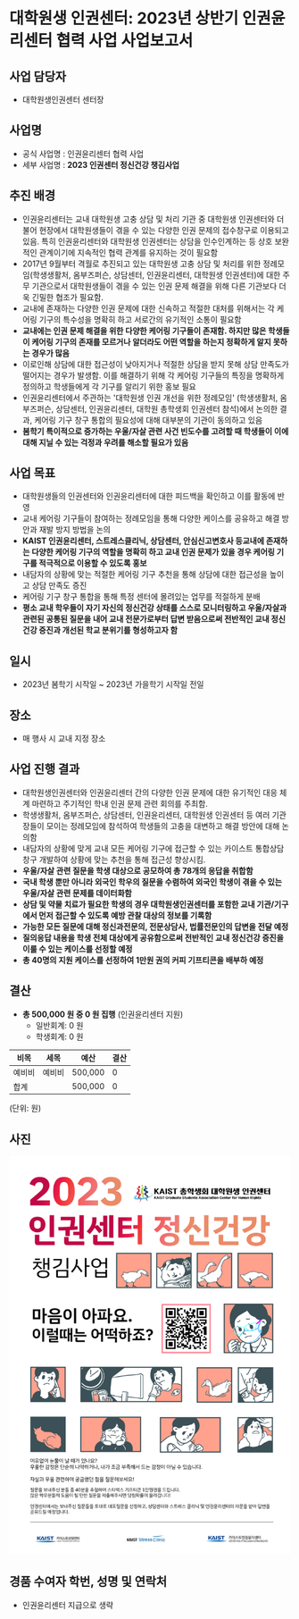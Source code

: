대학원생 인권센터: 2023년 상반기 인권윤리센터 협력 사업 사업보고서
===

## 사업 담당자
- 대학원생인권센터 센터장 

## 사업명
- 공식 사업명 : 인권윤리센터 협력 사업
- 세부 사업명 : **2023 인권센터 정신건강 챙김사업**

## 추진 배경
- 인권윤리센터는 교내 대학원생 고충 상담 및 처리 기관 중 대학원생 인권센터와 더불어 현장에서 대학원생들이 겪을 수 있는 다양한 인권 문제의 접수창구로 이용되고 있음. 특히 인권윤리센터와 대학원생 인권센터는 상담을 인수인계하는 등 상호 보완적인 관계이기에 지속적인 협력 관계를 유지하는 것이 필요함
- 2017년 9월부터 격월로 추진되고 있는 대학원생 고충 상담 및 처리를 위한 정례모임(학생생활처, 옴부즈퍼슨, 상담센터, 인권윤리센터, 대학원생 인권센터)에 대한 주무 기관으로서 대학원생들이 겪을 수 있는 인권 문제 해결을 위해 다른 기관보다 더욱 긴밀한 협조가 필요함.
- 교내에 존재하는 다양한 인권 문제에 대한 신속하고 적절한 대처를 위해서는 각 케어링 기구의 특수성을 명확히 하고 서로간의 유기적인 소통이 필요함
- **교내에는 인권 문제 해결을 위한 다양한 케어링 기구들이 존재함. 하지만 많은 학생들이 케어링 기구의 존재를 모르거나 알더라도 어떤 역할을 하는지 정확하게 알지 못하는 경우가 많음**
- 이로인해 상담에 대한 접근성이 낮아지거나 적절한 상담을 받지 못해 상담 만족도가 떨어지는 경우가 발생함. 이를 해결하기 위해 각 케어링 기구들의 특징을 명확하게 정의하고 학생들에게 각 기구를 알리기 위한 홍보 필요
- 인권윤리센터에서 주관하는 '대학원생 인권 개선을 위한 정례모임' (학생생활처, 옴부즈퍼슨, 상담센터, 인권윤리센터, 대학원 총학생회 인권센터 참석)에서 논의한 결과, 케어링 기구 창구 통합의 필요성에 대해 대부분의 기관이 동의하고 있음
- **봄학기 특이적으로 증가하는 우울/자살 관련 사건 빈도수를 고려할 때 학생들이 이에 대해 지닐 수 있는 걱정과 우려를 해소할 필요가 있음**


## 사업 목표
- 대학원생들의 인권센터와 인권윤리센터에 대한 피드백을 확인하고 이를 활동에 반영
- 교내 케어링 기구들이 참여하는 정례모임을 통해 다양한 케이스를 공유하고 해결 방안과 재발 방지 방법을 논의
- **KAIST 인권윤리센터, 스트레스클리닉, 상담센터, 안심신고변호사 등교내에 존재하는 다양한 케어링 기구의 역할을 명확히 하고 교내 인권 문제가 있을 경우 케어링 기구를 적극적으로 이용할 수 있도록 홍보**
- 내담자의 상황에 맞는 적절한 케어링 기구 추천을 통해 상담에 대한 접근성을 높이고 상담 만족도 증진
- 케어링 기구 창구 통합을 통해 특정 센터에 몰려있는 업무를 적절하게 분배
- **평소 교내 학우들이 자기 자신의 정신건강 상태를 스스로 모니터링하고 우울/자살과 관련된 공통된 질문을 내어 교내 전문가로부터 답변 받음으로써 전반적인 교내 정신건강 증진과 개선된 학교 분위기를 형성하고자 함**

## 일시 
- 2023년 봄학기 시작일 ~ 2023년 가을학기 시작일 전일

## 장소 
- 매 행사 시 교내 지정 장소 

## 사업 진행 결과 
- 대학원생인권센터와 인권윤리센터 간의 다양한 인권 문제에 대한 유기적인 대응 체계 마련하고 주기적인 학내 인권 문제 관련 회의를 주최함.
- 학생생활처, 옴부즈퍼슨, 상담센터, 인권윤리센터, 대학원생 인권센터 등 여러 기관장들이 모이는 정례모임에 참석하여 학생들의 고충을 대변하고 해결 방안에 대해 논의함
- 내담자의 상황에 맞게 교내 모든 케어링 기구에 접근할 수 있는 카이스트 통합상담창구 개발하여 상황에 맞는 추천을 통해 접근성 향상시킴.
- **우울/자살 관련 질문을 학생 대상으로 공모하여 총 78개의 응답을 취합함**
- **국내 학생 뿐만 아니라 외국인 학우의 질문을 수렴하여 외국인 학생이 겪을 수 있는 우울/자살 관련 문제를 데이터화함**
- **상담 및 약물 치료가 필요한 학생의 경우 대학원생인권센터를 포함한 교내 기관/기구에서 먼저 접근할 수 있도록 예방 관찰 대상의 정보를 기록함**
- **가능한 모든 질문에 대해 정신과전문의, 전문상담사, 법률전문인의 답변을 전달 예정**
- **질의응답 내용을 학생 전체 대상에게 공유함으로써 전반적인 교내 정신건강 증진을 이룰 수 있는 케이스를 선정할 예정**
- **총 40명의 지원 케이스를 선정하여 1만원 권의 커피 기프티콘을 배부하 예정**

## 결산
- **총 500,000 원 중 0 원 집행** (인권윤리센터 지원)
    - 일반회계: 0 원
    - 학생회계: 0 원

|   비목  |  세목  |  예산  |   결산  |  
|---|---|---|---|
|   예비비  |  예비비   |  500,000  |   0  |  
|   합계  |     |  500,000   |  0   |  

(단위: 원)

## 사진
![사진1. 마음이 아파요. 이럴때는 어떡하죠? 포스터](사진1-마음이-아파요-이럴때는-어떡하죠-포스터.png)

## 경품 수여자 학번, 성명 및 연락처
- 인권윤리센터 지급으로 생략

